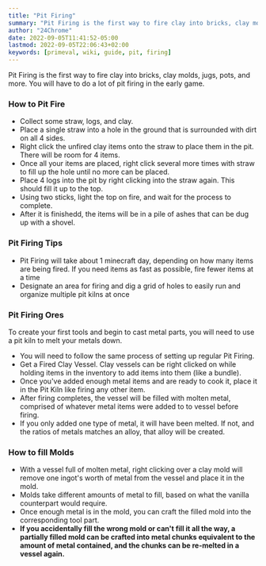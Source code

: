 ```yaml
---
title: "Pit Firing"
summary: "Pit Firing is the first way to fire clay into bricks, clay molds, jugs, pots, and more. You will have to do a lot of pit firing in the early game."
author: "24Chrome"
date: 2022-09-05T11:41:52-05:00
lastmod: 2022-09-05T22:06:43+02:00
keywords: [primeval, wiki, guide, pit, firing]
---
```


Pit Firing is the first way to fire clay into bricks, clay molds, jugs, pots, and more. You will have to do a lot of pit firing in the early game. 

### How to Pit Fire

- Collect some straw, logs, and clay.
- Place a single straw into a hole in the ground that is surrounded with dirt on all 4 sides.
- Right click the unfired clay items onto the straw to place them in the pit. There will be room for 4 items.
- Once all your items are placed, right click several more times with straw to fill up the hole until no more can be placed.
- Place 4 logs into the pit by right clicking into the straw again. This should fill it up to the top.
- Using two sticks, light the top on fire, and wait for the process to complete. 
- After it is finishedd, the items will be in a pile of ashes that can be dug up with a shovel.

### Pit Firing Tips

- Pit Firing will take about 1 minecraft day, depending on how many items are being fired. If you need items as fast as possible, fire fewer items at a time
- Designate an area for firing and dig a grid of holes to easily run and organize multiple pit kilns at once

### Pit Firing Ores

To create your first tools and begin to cast metal parts, you will need to use a pit kiln to melt your metals down. 

- You will need to follow the same process of setting up regular Pit Firing.
- Get a Fired Clay Vessel. Clay vessels can be right clicked on while holding items in the inventory to add items into them (like a bundle).
- Once you've added enough metal items and are ready to cook it, place it in the Pit Kiln like firing any other item.
- After firing completes, the vessel will be filled with molten metal, comprised of whatever metal items were added to to vessel before firing.
- If you only added one type of metal, it will have been melted. If not, and the ratios of metals matches an alloy, that alloy will be created.

### How to fill Molds

- With a vessel full of molten metal, right clicking over a clay mold will remove one ingot's worth of metal from the vessel and place it in the mold.
- Molds take different amounts of metal to fill, based on what the vanilla counterpart would require.
- Once enough metal is in the mold, you can craft the filled mold into the corresponding tool part.
- **If you accidentally fill the wrong mold or can't fill it all the way, a partially filled mold can be crafted into metal chunks equivalent to the amount of metal contained, and the chunks can be re-melted in a vessel again.**